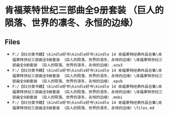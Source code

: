 # 肯福莱特世纪三部曲全9册套装 （巨人的陨落、世界的凛冬、永恒的边缘）

## Files

- `F:/【01分类书籍】\kindle好书\kindle好书\kindle 14 肯福莱特经典作品合集\肯福莱特世纪三部曲全9册套装 （巨人的陨落、世界的凛冬、永恒的边缘）\肯福莱特世纪三部曲全9册套装 （巨人的陨落、世界的凛冬、永恒的边缘）.azw3`
- `F:/【01分类书籍】\kindle好书\kindle好书\kindle 14 肯福莱特经典作品合集\肯福莱特世纪三部曲全9册套装 （巨人的陨落、世界的凛冬、永恒的边缘）\肯福莱特世纪三部曲全9册套装 （巨人的陨落、世界的凛冬、永恒的边缘）.epub`
- `F:/【01分类书籍】\kindle好书\kindle好书\kindle 14 肯福莱特经典作品合集\肯福莱特世纪三部曲全9册套装 （巨人的陨落、世界的凛冬、永恒的边缘）\肯福莱特世纪三部曲全9册套装 （巨人的陨落、世界的凛冬、永恒的边缘）.mobi`
- `F:/【01分类书籍】\kindle好书\kindle好书\kindle 14 肯福莱特经典作品合集\肯福莱特世纪三部曲全9册套装 （巨人的陨落、世界的凛冬、永恒的边缘）\files.md`
